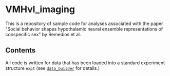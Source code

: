 # VMHvl_imaging
This is a repository of sample code for analyses associated with the paper "Social behavior shapes hypothalamic neural ensemble representations of conspecific sex" by Remedios et al.

## Contents
All code is written for data that has been loaded into a standard experiment structure `expt` (see [`data_builder`](https://github.com/DJALab/VMHvl_imaging/tree/master/data_builder) for details.)